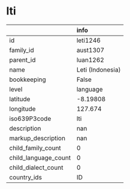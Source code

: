 # lti
|                      | info             |
|:---------------------|:-----------------|
| id                   | leti1246         |
| family_id            | aust1307         |
| parent_id            | luan1262         |
| name                 | Leti (Indonesia) |
| bookkeeping          | False            |
| level                | language         |
| latitude             | -8.19808         |
| longitude            | 127.674          |
| iso639P3code         | lti              |
| description          | nan              |
| markup_description   | nan              |
| child_family_count   | 0                |
| child_language_count | 0                |
| child_dialect_count  | 0                |
| country_ids          | ID               |